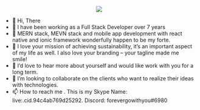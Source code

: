                                              
<p align="center">
  <a href="https://github.com/DenverCoder1/readme-typing-svg"><img src="https://readme-typing-svg.herokuapp.com/?   lines=Senior%20full%20stack%20developer;7+%2B%20years%20of%20experience;Being%20passionate%20and%20creative&center=true&width=380&height=45"></a>
</p>   
                                             

- 👋 Hi, There
- 👀 I have been working as a Full Stack Developer over 7 years
- 🌱 MERN stack, MEVN stack and mobile app development with react native and ionic framework wonderfully happen to be my forte.
- 🌱 I love your mission of achieving sustainability, it’s an important aspect of my life as well. I also love your branding – your tagline made me smile!
- 🌱 I’d love to hear more about yourself and would like work with you for a long term.
- 💞️ I’m looking to collaborate on the clients who want to realize their ideas with technologies.
- 📫 How to reach me .
      This is my Skype Name: live:.cid.94c4ab769d25292.
      Discord: forevergowithyou#6980

<!---
golden-strike/golden-strike is a ✨ special ✨ repository because its `README.md` (this file) appears on your GitHub profile.
You can click the Preview link to take a look at your changes.
--->
